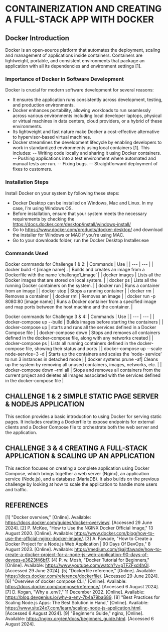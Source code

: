 # CONTAINERIZATION AND CREATING A FULL-STACK APP WITH DOCKER

## Docker Introduction

Docker is an open-source platform that automates the deployment, scaling and management of applications inside containers. Containers are lightweight, portable, and consistent environments that package an application with all its dependencies and environment settings [1].

### Importance of Docker in Software Development

Docker is crucial for modern software development for several reasons:

- It ensures the application runs consistently across development, testing, and production environments.
- Docker enhances portability, allowing workloads to run seamlessly across various environments including local developer laptops, physical or virtual machines in data centers, cloud providers, or a hybrid of these environments.
- Its lightweight and fast nature make Docker a cost-effective alternative to hypervisor-based virtual machines.
- Docker streamlines the development lifecycle by enabling developers to work in standardized environments using local containers [1]. This includes:
  -- Writing code locally and sharing it using Docker containers.
  -- Pushing applications into a test environment where automated and manual tests are run.
  -- Fixing bugs.
  -- Straightforward deployment of fixes to customers.


### Installation Steps

Install Docker on your system by following these steps:

- Docker Desktop can be installed on Windows, Mac and Linux. In my case, I’m using Windows OS.
- Before installation, ensure that your system meets the necessary requirements by checking the https://docs.docker.com/desktop/install/windows-install/
- Go to https://www.docker.com/products/docker-desktop/ and download the installer for Windows or MAC if you're using MAC.
- Go to your downloads folder, run the Docker Desktop Installer.exe


### Commands Used

Docker commands for Challenge 1 & 2:
| Commands | Use |
| --- | --- |
| docker build -t [image name] . | Builds and creates an image from a Dockerfile with the name ‘challenge1_image’ |
| docker images | Lists all the Docker images that are stored on local system. |
| docker ps | Lists all the running Docker containers on the system. |
| docker run | Runs a container from an image |
| docker stop | Stops a running container |
| docker rm | Removes a container |
| docker rmi | Removes an image |
| docker run -p 8080:80 [image name] | Runs a Docker container from a specified image and map ports between the host machine and the container. |

Docker commands for Challenge 3 & 4:
| Commands | Use |
| --- | --- |
| docker-compose up --build | Builds images before starting the containers |
| docker-compose up | starts and runs all the services defined in a Docker Compose file |
| docker-compose down | Stops and removes all containers defined in the docker-compose file, along with any networks created |
| docker-compose ps | Lists all running containers defined in the docker-compose file, showing their status and ports |
| docker-compose up --scale node-service=3 -d | Starts up the containers and scales the ‘node- service’ to run 3 instances in detached mode |
| docker systems prune -af| Cleans up the system by removing all unused containers, images, networks, etc. |
| docker-compose down –rmi all | Stops and removes all containers from the current project and deletes all images associated with the services defined in the docker-compose file |



## CHALLENGE 1 & 2 SIMPLE STATIC PAGE SERVER & NODEJS APPLICATION

This section provides a basic introduction to using Docker for serving static pages. It includes creating a Dockerfile to expose endpoints for external clients and a Docker Compose file to orchestrate both the web server and the application.

## CHALLENGE 3 & 4 CREATING A FULL-STACK APPLICATION & SCALING UP AN APPLICATION

This section focuses on creating a complete application using Docker Compose, which brings together a web server (Nginx), an application service (Node.js), and a database (MariaDB). It also builds on the previous challenge by looking at how to scale the application to handle more users and traffic.

## REFERENCES
[1] 	"Docker overview," [Online]. Available: https://docs.docker.com/guides/docker-overview/. [Accessed 29 June 2024].
[2] 	P. McKee, "How to Use the NGINX Docker Official Image," 13 August 2020. [Online]. Available: https://www.docker.com/blog/how-to-use-the-official-nginx-docker-image/.
[3] 	A. Fawade, "How to Create a Docker Project for a Node.js Web Application | 90 Days Of DevOps," 8 August 2023. [Online]. Available: https://medium.com/@ajitfawade/how-to-create-a-docker-project-for-a-node-js-web-application-90-days-of-devops-e3623f46bf7.
[4] 	P. w. Mosh, "Docker Tutorial for Beginners," [Online]. Available: https://www.youtube.com/watch?v=pTFZFxd4hOI. [Accessed 29 June 2024].
[5] 	"Dockerfile reference," [Online]. Available: https://docs.docker.com/reference/dockerfile/. [Accessed 29 June 2024].
[6] "Overview of docker compose CLI," [Online]. Available: https://docs.docker.com/compose/reference/. [Accessed 6 August 2024].
[7] D. Kogan, "Why a .env?," 11 December 2022. [Online]. Available: https://blog.devgenius.io/why-a-env-7b4a79ba689.
[8] "Best Practices for Scaling Node.js Apps: The Best Solution in Hand," [Online]. Available: https://www.site24x7.com/learn/scaling-node-js-application.html. [Accessed 6 August 2024].
[9] "Beginner’s Guide," nginx, [Online]. Available: https://nginx.org/en/docs/beginners_guide.html. [Accessed 6 August 2024].

